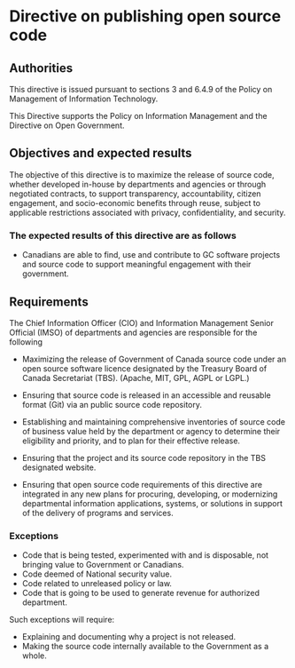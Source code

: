 # Directive on publishing open source code

## Authorities

This directive is issued pursuant to sections 3 and 6.4.9 of the Policy on Management of Information Technology.

This Directive supports the Policy on Information Management and the Directive on Open Government.

## Objectives and expected results

The objective of this directive is to maximize the release of source code, whether developed in-house by departments and agencies or through negotiated contracts, to support transparency, accountability, citizen engagement, and socio-economic benefits through reuse, subject to applicable restrictions associated with privacy, confidentiality, and security.

### The expected results of this directive are as follows

* Canadians are able to find, use and contribute to GC software projects and source code to support meaningful engagement with their government.

## Requirements

The Chief Information Officer (CIO) and Information Management Senior Official (IMSO) of departments and agencies are responsible for the following

* Maximizing the release of Government of Canada source code under an open source software licence designated by the Treasury Board of Canada Secretariat (TBS). (Apache, MIT, GPL, AGPL or LGPL.)
* Ensuring that source code is released in an accessible and reusable format (Git) via an public source code repository.
* Establishing and maintaining comprehensive inventories of source code of business value held by the department or agency to determine their eligibility and priority, and to plan for their effective release.
* Ensuring that the project and its source code repository in the TBS designated website.

* Ensuring that open source code requirements of this directive are integrated in any new plans for procuring, developing, or modernizing departmental information applications, systems, or solutions in support of the delivery of programs and services.

### Exceptions

* Code that is being tested, experimented with and is disposable, not bringing value to Government or Canadians.
* Code deemed of National security value.
* Code related to unreleased policy or law.
* Code that is going to be used to generate revenue for authorized department.

Such exceptions will require:

* Explaining and documenting why a project is not released.
* Making the source code internally available to the Government as a whole.
